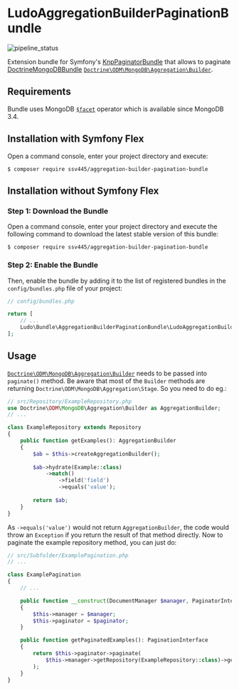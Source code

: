 # LudoAggregationBuilderPaginationBundle

![pipeline_status][pipeline]

Extension bundle for Symfony's [KnpPaginatorBundle][KnpPaginatorBundle] that allows to paginate
[DoctrineMongoDBBundle][DoctrineMongoDBBundle] [`Doctrine\ODM\MongoDB\Aggregation\Builder`][AggregationBuilder].

## Requirements

Bundle uses MongoDB [`$facet`][facet] operator which is available since MongoDB 3.4.

## Installation with Symfony Flex

Open a command console, enter your project directory and execute:

```console
$ composer require ssv445/aggregation-builder-pagination-bundle
```

## Installation without Symfony Flex

### Step 1: Download the Bundle

Open a command console, enter your project directory and execute the
following command to download the latest stable version of this bundle:

```console
$ composer require ssv445/aggregation-builder-pagination-bundle
```

### Step 2: Enable the Bundle

Then, enable the bundle by adding it to the list of registered bundles
in the `config/bundles.php` file of your project:

```php
// config/bundles.php

return [
    // ...
    Ludo\Bundle\AggregationBuilderPaginationBundle\LudoAggregationBuilderPaginationBundle::class => ['all' => true],
];
```

## Usage

[`Doctrine\ODM\MongoDB\Aggregation\Builder`][AggregationBuilder] needs to be passed into `paginate()` method. Be aware that
most of the `Builder` methods are returning `Doctrine\ODM\MongoDB\Aggregation\Stage`. So you need to do eg.:

```php
// src/Repository/ExampleRepository.php
use Doctrine\ODM\MongoDB\Aggregation\Builder as AggregationBuilder;
// ...

class ExampleRepository extends Repository
{
    public function getExamples(): AggregationBuilder
    {
        $ab = $this->createAggregationBuilder();
        
        $ab->hydrate(Example::class)
            ->match()
                ->field('field')
                ->equals('value');
        
        return $ab;
    }
}
```

As `->equals('value')` would not return `AggregationBuilder`, the code would throw an `Exception` if you return
the result of that method directly. Now to paginate the example repository method, you can just do:

```php
// src/Subfolder/ExamplePagination.php
// ...

class ExamplePagination
{
    // ...

    public function __construct(DocumentManager $manager, PaginatorInterface $paginator)
    {
        $this->manager = $manager;
        $this->paginator = $paginator;
    }

    public function getPaginatedExamples(): PaginationInterface
    {
        return $this->paginator->paginate(
            $this->manager->getRepository(ExampleRepository::class)->getExamples()
        );
    }
}
```

[pipeline]: https://gitlab.com/ssv445/aggregationbuilderpaginationbundle/badges/master/pipeline.svg
[KnpPaginatorBundle]: https://github.com/KnpLabs/KnpPaginatorBundle
[DoctrineMongoDBBundle]: https://github.com/doctrine/DoctrineMongoDBBundle
[facet]: https://docs.mongodb.com/manual/reference/operator/aggregation/facet/
[AggregationBuilder]: https://www.doctrine-project.org/projects/doctrine-mongodb-odm/en/2.0/reference/aggregation-builder.html
